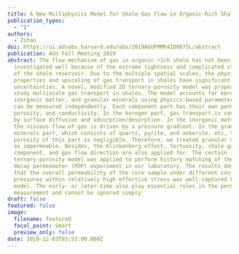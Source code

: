 ```yaml
---
title: A New Multiphysics Model for Shale Gas Flow in Organic-Rich Shale Rock
publication_types:
  - "1"
authors:
  - Zihao
doi: https://ui.adsabs.harvard.edu/abs/2019AGUFMMR41D0075L/abstract
publication: AGU Fall Meeting 2019
abstract: The flow mechanism of gas in organic-rich shale has not been
  investigated well because of the extreme tightness and complicated structure
  of the shale reservoir. Due to the multiple spatial scales, the physical
  properties and upscaling of gas transport in shales have significant
  uncertainties. A novel, modified 2D ternary-porosity model was proposed to
  study multiscale gas transport in shales. The model accounts for kerogen,
  inorganic matter, and granular minerals using physics-based parameters that
  can be measured independently. Each component part has their own permeability,
  porosity, and conductivity. In the kerogen part, gas transport is controlled
  by surface diffusion and adsorption/desorption. In the inorganic matter part,
  the viscous flow of gas is driven by a pressure gradient. In the granular
  minerals part, which consists of quartz, pyrite, and ankerite, etc, the
  porosity of this part is negligible. Therefore, we treated granular minerals
  as impermeable. Besides, the Klinkenberg effect, tortuosity, shale gas
  component, and gas flow direction are also applied for. The certain
  ternary-porosity model was applied to perform history matching of the pulse
  decay permeameter (PDP) experiment in our laboratory. The results demonstrate
  that the overall permeability of the core sample under different confining
  pressures within relatively high effective stress was well-captured by the
  model. The early- or later-time also play essential roles in the permeability
  measurement and cannot be ignored simply
draft: false
featured: false
image:
  filename: featured
  focal_point: Smart
  preview_only: false
date: 2019-12-03T03:53:00.000Z
---
```

